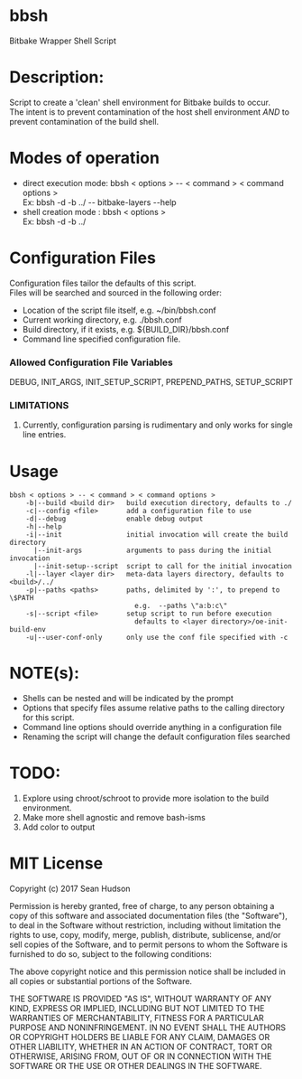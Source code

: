 # bbsh
Bitbake Wrapper Shell Script
  
# Description:
Script to create a 'clean' shell environment for Bitbake builds to occur.  
   The intent is to prevent contamination of the host shell environment *AND* to prevent contamination of the build shell.

# Modes of operation
* direct execution mode:  bbsh < options > -- < command > < command options >  
   Ex:  bbsh -d -b ../ -- bitbake-layers --help
* shell creation mode  :  bbsh < options >  
   Ex:  bbsh -d -b ../
  
# Configuration Files
Configuration files tailor the defaults of this script.  
   Files will be searched and sourced in the following order:
* Location of the script file itself, e.g. ~/bin/bbsh.conf
* Current working directory, e.g. ./bbsh.conf
* Build directory, if it exists, e.g. \${BUILD_DIR}/bbsh.conf
* Command line specified configuration file.

### Allowed Configuration File Variables
DEBUG, INIT_ARGS, INIT_SETUP_SCRIPT, PREPEND_PATHS, SETUP_SCRIPT

### LIMITATIONS
1) Currently, configuration parsing is rudimentary and only works for single line entries.

# Usage

```
bbsh < options > -- < command > < command options >  
    -b|--build <build dir>   build execution directory, defaults to ./  
    -c|--config <file>       add a configuration file to use  
    -d|--debug               enable debug output  
    -h|--help  
    -i|--init                initial invocation will create the build directory  
      |--init-args           arguments to pass during the initial invocation  
      |--init-setup--script  script to call for the initial invocation  
    -l|--layer <layer dir>   meta-data layers directory, defaults to <build>/../  
    -p|--paths <paths>       paths, delimited by ':', to prepend to \$PATH  
                               e.g.  --paths \"a:b:c\"  
    -s|--script <file>       setup script to run before execution  
                               defaults to <layer directory>/oe-init-build-env  
    -u|--user-conf-only      only use the conf file specified with -c  
```

# NOTE(s):
* Shells can be nested and will be indicated by the prompt
* Options that specify files assume relative paths to the calling directory for this script.
* Command line options should override anything in a configuration file
* Renaming the script will change the default configuration files searched
  
# TODO: 
1) Explore using chroot/schroot to provide more isolation to the build environment.
2) Make more shell agnostic and remove bash-isms
3) Add color to output
  
# MIT License
Copyright (c) 2017 Sean Hudson
  
Permission is hereby granted, free of charge, to any person obtaining a copy
of this software and associated documentation files (the "Software"), to deal
in the Software without restriction, including without limitation the rights
to use, copy, modify, merge, publish, distribute, sublicense, and/or sell
copies of the Software, and to permit persons to whom the Software is
furnished to do so, subject to the following conditions:
  
The above copyright notice and this permission notice shall be included in all
copies or substantial portions of the Software.


THE SOFTWARE IS PROVIDED "AS IS", WITHOUT WARRANTY OF ANY KIND, EXPRESS OR
IMPLIED, INCLUDING BUT NOT LIMITED TO THE WARRANTIES OF MERCHANTABILITY,
FITNESS FOR A PARTICULAR PURPOSE AND NONINFRINGEMENT. IN NO EVENT SHALL THE
AUTHORS OR COPYRIGHT HOLDERS BE LIABLE FOR ANY CLAIM, DAMAGES OR OTHER
LIABILITY, WHETHER IN AN ACTION OF CONTRACT, TORT OR OTHERWISE, ARISING FROM,
OUT OF OR IN CONNECTION WITH THE SOFTWARE OR THE USE OR OTHER DEALINGS IN THE
SOFTWARE.
